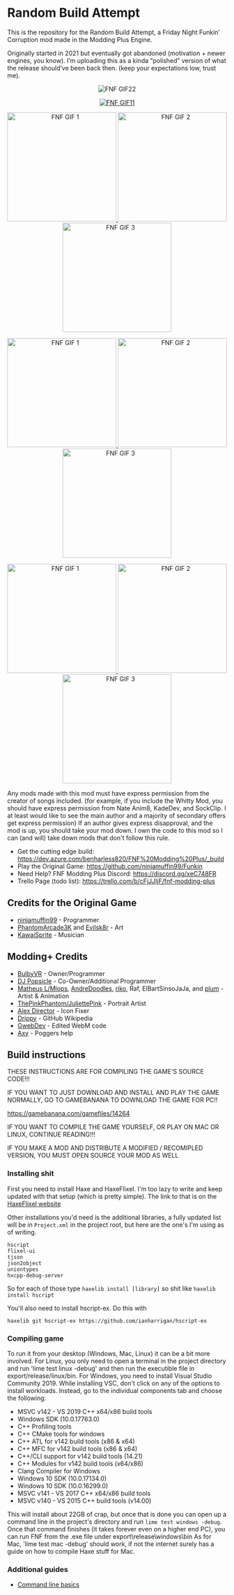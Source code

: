 # Random Build Attempt

This is the repository for the Random Build Attempt, a Friday Night Funkin’ Corruption mod made in the Modding Plus Engine.

Originally started in 2021 but eventually got abandoned (motivation + newer engines, you know). I’m uploading this as a kinda “polished” version of what the release should’ve been back then. (keep your expectations low, trust me).

<p align="center">
  <img src="https://i.makeagif.com/media/5-12-2021/yd0uoT.gif" alt="FNF GIF22">
</p>


<p align="center">
  <a href="https://www.youtube.com/watch?v=XXXXX" target="_blank">
    <img src="https://www.icegif.com/wp-content/uploads/2024/10/friday-night-funkin-icegif-7.gif" alt="FNF GIF11">
  </a>
</p>

<p align="center">
  <a href="https://youtu.be/VIDEO1" target="_blank">
    <img src="https://www.icegif.com/wp-content/uploads/2024/10/friday-night-funkin-icegif-7.gif" width="250" alt="FNF GIF 1">
  </a>
  <a href="https://youtu.be/VIDEO2" target="_blank">
    <img src="https://i.makeagif.com/media/5-12-2021/yd0uoT.gif" width="250" alt="FNF GIF 2">
  </a>
  <a href="https://youtu.be/VIDEO3" target="_blank">
    <img src="https://www.icegif.com/wp-content/uploads/2024/10/friday-night-funkin-icegif-7.gif" width="250" alt="FNF GIF 3">
  </a>
</p>

<p align="center">
  <a href="https://youtu.be/VIDEO1" target="_blank">
    <img src="https://www.icegif.com/wp-content/uploads/2024/10/friday-night-funkin-icegif-7.gif" width="250" alt="FNF GIF 1">
  </a>
  <a href="https://youtu.be/VIDEO2" target="_blank">
    <img src="https://i.makeagif.com/media/5-12-2021/yd0uoT.gif" width="250" alt="FNF GIF 2">
  </a>
  <a href="https://youtu.be/VIDEO3" target="_blank">
    <img src="https://www.icegif.com/wp-content/uploads/2024/10/friday-night-funkin-icegif-7.gif" width="250" alt="FNF GIF 3">
  </a>
</p>

<p align="center">
  <a href="https://youtu.be/VIDEO1" target="_blank">
    <img src="https://www.icegif.com/wp-content/uploads/2024/10/friday-night-funkin-icegif-7.gif" width="250" alt="FNF GIF 1">
  </a>
  <a href="https://youtu.be/VIDEO2" target="_blank">
    <img src="https://i.makeagif.com/media/5-12-2021/yd0uoT.gif" width="250" alt="FNF GIF 2">
  </a>
  <a href="https://youtu.be/VIDEO3" target="_blank">
    <img src="https://www.icegif.com/wp-content/uploads/2024/10/friday-night-funkin-icegif-7.gif" width="250" alt="FNF GIF 3">
  </a>
</p>

Any mods made with this mod must have express permission from the creator of songs included. 
(for example, if you include the Whitty Mod, you should have express permission from Nate Anim8, KadeDev, and SockClip.
I at least would like to see the main author and a majority of secondary offers get express permission)
If an author gives express disapproval, and the mod is up, you should take your mod down. I own the code to this mod so I can (and will)
take down mods that don't follow this rule.


- Get the cutting edge build: https://dev.azure.com/benharless820/FNF%20Modding%20Plus/_build
- Play the Original Game: https://github.com/ninjamuffin99/Funkin
- Need Help? FNF Modding Plus Discord: https://discord.gg/xeC748FR
- Trello Page (todo list): https://trello.com/b/cFjJJIjF/fnf-modding-plus
## Credits for the Original Game

- [ninjamuffin99](https://twitter.com/ninja_muffin99) - Programmer
- [PhantomArcade3K](https://twitter.com/phantomarcade3k) and [Evilsk8r](https://twitter.com/evilsk8r) - Art
- [KawaiSprite](https://twitter.com/kawaisprite) - Musician
## Modding+ Credits

- [BulbyVR](https://github.com/TheDrawingCoder-Gamer) - Owner/Programmer
- [DJ Popsicle](https://gamebanana.com/members/1780306) - Co-Owner/Additional Programmer
- [Matheus L/Mlops](https://gamebanana.com/members/1767306), [AndreDoodles](https://gamebanana.com/members/1764840), [riko](https://github.com/rikokitsu), Raf, ElBartSinsoJaJa, and [plum](https://www.youtube.com/channel/UCXbiI4MJD9Y3FpjW61lG8ZQ) - Artist & Animation
- [ThePinkPhantom/JuliettePink](https://gamebanana.com/members/1892442) - Portrait Artist
- [Alex Director](https://gamebanana.com/members/1701629) - Icon Fixer
- [Drippy](https://github.com/TrafficKid) - GitHub Wikipedia
- [GwebDev](https://github.com/GrowtopiaFli) - Edited WebM code
- [Axy](https://github.com/timeless13GH) - Poggers help
## Build instructions

THESE INSTRUCTIONS ARE FOR COMPILING THE GAME'S SOURCE CODE!!!

IF YOU WANT TO JUST DOWNLOAD AND INSTALL AND PLAY THE GAME NORMALLY, GO TO GAMEBANANA TO DOWNLOAD THE GAME FOR PC!!

https://gamebanana.com/gamefiles/14264

IF YOU WANT TO COMPILE THE GAME YOURSELF, OR PLAY ON MAC OR LINUX, CONTINUE READING!!!

IF YOU MAKE A MOD AND DISTRIBUTE A MODIFIED / RECOMIPLED VERSION, YOU MUST OPEN SOURCE YOUR MOD AS WELL

### Installing shit

First you need to install Haxe and HaxeFlixel. I'm too lazy to write and keep updated with that setup (which is pretty simple).
The link to that is on the [HaxeFlixel website](https://haxeflixel.com/documentation/getting-started/)

Other installations you'd need is the additional libraries, a fully updated list will be in `Project.xml` in the project root, but here are the one's I'm using as of writing.

```
hscript
flixel-ui
tjson
json2object
uniontypes
hxcpp-debug-server
```

So for each of those type `haxelib install [library]` so shit like `haxelib install hscript`

You'll also need to install hscript-ex. Do this with

```
haxelib git hscript-ex https://github.com/ianharrigan/hscript-ex
```


### Compiling game


To run it from your desktop (Windows, Mac, Linux) it can be a bit more involved. For Linux, you only need to open a terminal in the project directory and run 'lime test linux -debug' and then run the executible file in export/release/linux/bin. For Windows, you need to install Visual Studio Community 2019. While installing VSC, don't click on any of the options to install workloads. Instead, go to the individual components tab and choose the following:
* MSVC v142 - VS 2019 C++ x64/x86 build tools
* Windows SDK (10.0.17763.0)
* C++ Profiling tools
* C++ CMake tools for windows
* C++ ATL for v142 build tools (x86 & x64)
* C++ MFC for v142 build tools (x86 & x64)
* C++/CLI support for v142 build tools (14.21)
* C++ Modules for v142 build tools (x64/x86)
* Clang Compiler for Windows
* Windows 10 SDK (10.0.17134.0)
* Windows 10 SDK (10.0.16299.0)
* MSVC v141 - VS 2017 C++ x64/x86 build tools
* MSVC v140 - VS 2015 C++ build tools (v14.00)

This will install about 22GB of crap, but once that is done you can open up a command line in the project's directory and run `lime test windows -debug`. Once that command finishes (it takes forever even on a higher end PC), you can run FNF from the .exe file under export\release\windows\bin
As for Mac, 'lime test mac -debug' should work, if not the internet surely has a guide on how to compile Haxe stuff for Mac.
### Additional guides

- [Command line basics](https://ninjamuffin99.newgrounds.com/news/post/1090480)
